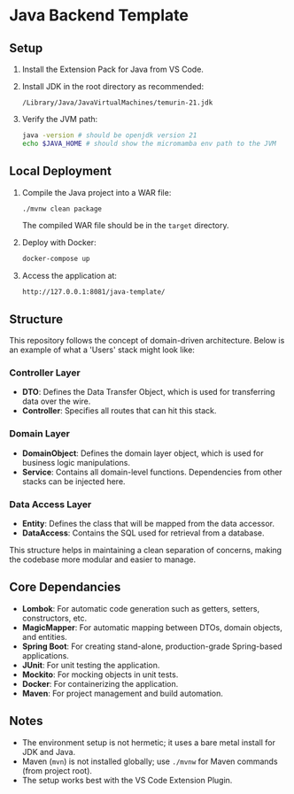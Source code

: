 # Java Backend Template

## Setup

1. Install the Extension Pack for Java from VS Code.

2. Install JDK in the root directory as recommended:
    ```
    /Library/Java/JavaVirtualMachines/temurin-21.jdk
    ```

3. Verify the JVM path:
    ```sh
    java -version # should be openjdk version 21
    echo $JAVA_HOME # should show the micromamba env path to the JVM
    ```

## Local Deployment

1. Compile the Java project into a WAR file:
    ```sh
    ./mvnw clean package
    ```
    The compiled WAR file should be in the `target` directory.

2. Deploy with Docker:
    ```sh
    docker-compose up
    ```

3. Access the application at:
    ```
    http://127.0.0.1:8081/java-template/
    ```

## Structure

This repository follows the concept of domain-driven architecture. Below is an example of what a 'Users' stack might look like:

### Controller Layer
- **DTO**: Defines the Data Transfer Object, which is used for transferring data over the wire.
- **Controller**: Specifies all routes that can hit this stack.

### Domain Layer
- **DomainObject**: Defines the domain layer object, which is used for business logic manipulations.
- **Service**: Contains all domain-level functions. Dependencies from other stacks can be injected here.

### Data Access Layer
- **Entity**: Defines the class that will be mapped from the data accessor.
- **DataAccess**: Contains the SQL used for retrieval from a database.

This structure helps in maintaining a clean separation of concerns, making the codebase more modular and easier to manage.

## Core Dependancies
- **Lombok**: For automatic code generation such as getters, setters, constructors, etc.
- **MagicMapper**: For automatic mapping between DTOs, domain objects, and entities.
- **Spring Boot**: For creating stand-alone, production-grade Spring-based applications.
- **JUnit**: For unit testing the application.
- **Mockito**: For mocking objects in unit tests.
- **Docker**: For containerizing the application.
- **Maven**: For project management and build automation.

## Notes
- The environment setup is not hermetic; it uses a bare metal install for JDK and Java.
- Maven (`mvn`) is not installed globally; use `./mvnw` for Maven commands (from project root).
- The setup works best with the VS Code Extension Plugin.